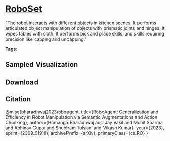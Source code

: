 # [RoboSet](././pages/datasets/roboset.md)

"The robot interacts with different objects in kitchen scenes. It performs articulated object manipulation of objects with prismatic joints and hinges. It wipes tables with cloth. It performs pick and place skills, and skills requiring precision like capping and uncapping."

**Tags**: 

## Sampled Visualization



## Download



## Citation

@misc{bharadhwaj2023roboagent,
                            title={RoboAgent: Generalization and Efficiency in Robot Manipulation via Semantic Augmentations and Action Chunking},
                            author={Homanga Bharadhwaj and Jay Vakil and Mohit Sharma and Abhinav Gupta and Shubham Tulsiani and Vikash Kumar},
                            year={2023},
                            eprint={2309.01918},
                            archivePrefix={arXiv},
                            primaryClass={cs.RO}
                      }